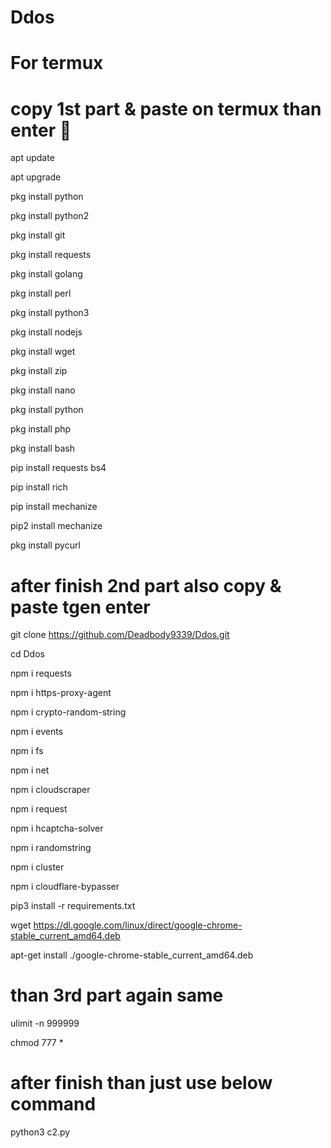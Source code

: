 # Ddos
# For termux
# copy 1st part & paste on termux than enter 🤗

apt update

apt upgrade

pkg install python

pkg install python2

pkg install git

pkg install requests

pkg install golang

pkg install perl

pkg install python3

pkg install nodejs

pkg install wget

pkg install zip

pkg install nano

pkg install python

pkg install php

pkg install bash

pip install requests bs4

pip install rich

pip install mechanize

pip2 install mechanize

pkg install pycurl

# after finish 2nd part also copy & paste tgen enter

git clone https://github.com/Deadbody9339/Ddos.git

cd Ddos

npm i requests

npm i https-proxy-agent

npm i crypto-random-string

npm i events

npm i fs

npm i net

npm i cloudscraper

npm i request

npm i hcaptcha-solver

npm i randomstring

npm i cluster

npm i cloudflare-bypasser

pip3 install -r requirements.txt

wget https://dl.google.com/linux/direct/google-chrome-stable_current_amd64.deb

apt-get install ./google-chrome-stable_current_amd64.deb
# than 3rd part again same 

ulimit -n 999999

chmod 777 *
# after finish than just use below command 
python3 c2.py
